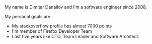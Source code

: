 My name is Dimitar Danailov and I'm a software engineer since 2008. 

My personal goals are: 

- My stackoverflow profile has almost 7000 points
- I'm member of Firefox Developer Team 
- Last five years like CTO, Team Leader and Software Architect.


